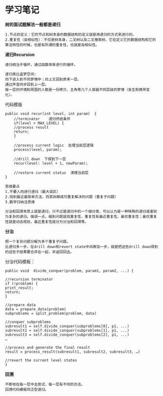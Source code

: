 # 学习笔记

**树的面试题解法一般都是递归**

``` undefined
1.节点的定义：它的节点和树本身的数据结构的定义就是用递归的方式来进行的。
2.重复性（自相似性）：不仅是树本身，二叉树以及二叉搜索树，它在定义它的数据结构和它的算法特性的时候，也是有所谓的重复性，也就是自相似性。
```


**递归Recursion**

``` undefined
递归相当于循环，通过函数体来进行的循环。

递归类比盗梦空间:
向下进入到不同梦境中；向上又回到原来一层。
通过声音同步回到上一层。
每一层的环境和周围的人都是一份拷贝、主角等几个人穿越不同层级的梦境（发生和携带变化）。
```

代码模版
``` nimrod
public void recur(int level, int param)  {
	//terminator	递归终结条件
	if(level > MAX_LEVEL) {
	//process result
	return;
	}
	
	//process current logic  处理当前层逻辑
	process(level, param);

	//drill down  下探到下一层
	recur(level: level + 1, newParam);
	
	//restore current status  清理当前层
}
```

	思维要点
    1.不要人肉进行递归（最大误区）
    2.找到最近最简单方法，将其拆解成可重复解决的问题（重复子问题）
    3.数学归纳法思维

	分治和回溯本质上就是递归，只不过是递归中的一个细分类，可以认为是一种特殊的递归或者较为复杂的递归。强调一点，碰到问题就找重复性，重复性有最近重复性、最优重复性；最优重复性就是动态规划，最近重复性就分为分治和回溯等。

**分治**

``` pf
把一个复杂问题分解为多个重复子问题。
比递归多一步，在drill down和revert state中间再加一步，就是把这些drill down得到的这些子结果要合并在一起，并返回回去。
```
分治代码模板：
``` nimrod
public void  divide_conquer(problem, param1, param2, ...) {

//recursion terminator 
if (!problem) {
print_result;
return;
}

//prepare data 
data = prepare_data(problem) 
subproblems = split_problem(problem, data) 

//conquer subproblems 
subresult1 = self.divide_conquer(subproblems[0], p1, ...) 
subresult2 = self.divide_conquer(subproblems[1], p1, ...) 
subresult3 = self.divide_conquer(subproblems[2], p1, ...) 
…

//process and generate the final result 
result = process_result(subresult1, subresult2, subresult3, …)

//revert the current level states
}
```
**回溯**

``` undefined
不断地在每一层中去尝试，每一层有不同的办法。
回溯代码模板同泛型递归。
```
